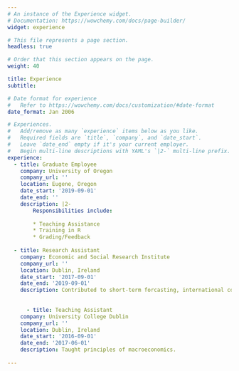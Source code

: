 ```yaml
---
# An instance of the Experience widget.
# Documentation: https://wowchemy.com/docs/page-builder/
widget: experience

# This file represents a page section.
headless: true

# Order that this section appears on the page.
weight: 40

title: Experience
subtitle:

# Date format for experience
#   Refer to https://wowchemy.com/docs/customization/#date-format
date_format: Jan 2006

# Experiences.
#   Add/remove as many `experience` items below as you like.
#   Required fields are `title`, `company`, and `date_start`.
#   Leave `date_end` empty if it's your current employer.
#   Begin multi-line descriptions with YAML's `|2-` multi-line prefix.
experience:
  - title: Graduate Employee
    company: University of Oregon
    company_url: ''
    location: Eugene, Oregon
    date_start: '2019-09-01'
    date_end: ''
    description: |2-
        Responsibilities include:
        
        * Teaching Assistance
        * Training in R
        * Grading/Feedback
        
  - title: Research Assistant
    company: Economic and Social Research Institute
    company_url: ''
    location: Dublin, Ireland
    date_start: '2017-09-01'
    date_end: '2019-09-01'
    description: Contributed to short-term forcasting, international commentary and research in housing and macroeconomics.
    
    
      - title: Teaching Assistant
    company: University College Dublin
    company_url: ''
    location: Dublin, Ireland
    date_start: '2016-09-01'
    date_end: '2017-06-01'
    description: Taught principles of macroeconomics.
    
---
```

